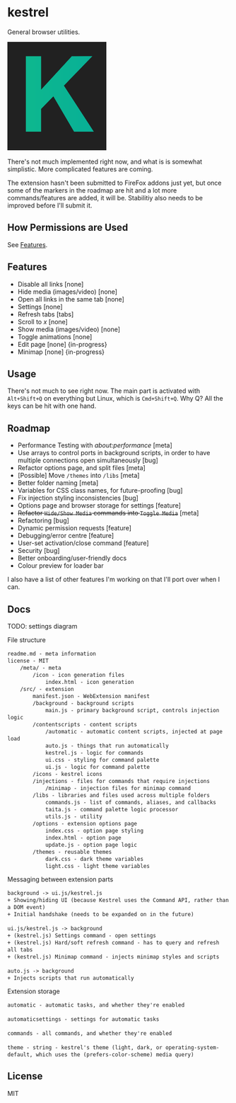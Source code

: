# kestrel

General browser utilities.

![Kestrel's Icon](https://raw.githubusercontent.com/EthanJustice/kestrel/master/src/icons/icon.png)

There's not much implemented right now, and what is is somewhat simplistic.  More complicated features are coming.

The extension hasn't been submitted to FireFox addons just yet, but once some of the markers in the roadmap are hit and a lot more commands/features are added, it will be.  Stabilitiy also needs to be improved before I'll submit it.

## How Permissions are Used

See [Features](#features).

## Features

+ Disable all links [none]
+ Hide media (images/video) [none]
+ Open all links in the same tab [none]
+ Settings [none]
+ Refresh tabs [tabs]
+ Scroll to *x* [none]
+ Show media (images/video) [none]
+ Toggle animations [none]
+ Edit page [none] {in-progress}
+ Minimap [none] {in-progress}

## Usage

There's not much to see right now.  The main part is activated with `Alt+Shift+Q` on everything but Linux, which is `Cmd+Shift+Q`.  Why Q?  All the keys can be hit with one hand.

## Roadmap

+ Performance Testing with *about:performance* [meta]
+ Use arrays to control ports in background scripts, in order to have multiple connections open simultaneously [bug]
+ Refactor options page, and split files [meta]
+ [Possible] Move `/themes` into `/libs` [meta]
+ Better folder naming [meta]
+ Variables for CSS class names, for future-proofing [bug]
+ Fix injection styling inconsistencies [bug]
+ Options page and browser storage for settings [feature]
+ ~~Refactor `Hide/Show Media` commands into `Toggle Media`~~ [meta]
+ Refactoring [bug]
+ Dynamic permission requests [feature]
+ Debugging/error centre [feature]
+ User-set activation/close command [feature]
+ Security [bug]
+ Better onboarding/user-friendly docs
+ Colour preview for loader bar

I also have a list of other features I'm working on that I'll port over when I can.

## Docs

TODO: settings diagram

File structure

```plaintext
readme.md - meta information
license - MIT
    /meta/ - meta
        /icon - icon generation files
            index.html - icon generation
    /src/ - extension
        manifest.json - WebExtension manifest
        /background - background scripts
            main.js - primary background script, controls injection logic
        /contentscripts - content scripts
            /automatic - automatic content scripts, injected at page load
            auto.js - things that run automatically
            kestrel.js - logic for commands
            ui.css - styling for command palette
            ui.js - logic for command palette
        /icons - kestrel icons
        /injections - files for commands that require injections
            /minimap - injection files for minimap command
        /libs - libraries and files used across multiple folders
            commands.js - list of commands, aliases, and callbacks
            taita.js - command palette logic processor
            utils.js - utility
        /options - extension options page
            index.css - option page styling
            index.html - option page
            update.js - option page logic
        /themes - reusable themes
            dark.css - dark theme variables
            light.css - light theme variables
```

Messaging between extension parts

```plaintext
background -> ui.js/kestrel.js
+ Showing/hiding UI (because Kestrel uses the Command API, rather than a DOM event)
+ Initial handshake (needs to be expanded on in the future)

ui.js/kestrel.js -> background
+ (kestrel.js) Settings command - open settings
+ (kestrel.js) Hard/soft refresh command - has to query and refresh all tabs
+ (kestrel.js) Minimap command - injects minimap styles and scripts

auto.js -> background
+ Injects scripts that run automatically
```

Extension storage

```plaintext
automatic - automatic tasks, and whether they're enabled

automaticsettings - settings for automatic tasks

commands - all commands, and whether they're enabled

theme - string - kestrel's theme (light, dark, or operating-system-default, which uses the (prefers-color-scheme) media query)
```

## License

MIT
